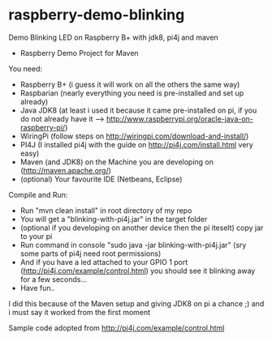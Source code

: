 # raspberry-demo-blinking
Demo Blinking LED on Raspberry B+ with jdk8, pi4j and maven

- Raspberry Demo Project for Maven

You need:
  - Raspberry B+ (i guess it will work on all the others the same way)
  - Raspbarian (nearly everything you need is pre-installed and set up already)
  - Java JDK8 (at least i used it because it came pre-installed on pi, if you do not already have it --> http://www.raspberrypi.org/oracle-java-on-raspberry-pi/)
  - WiringPi (follow steps on http://wiringpi.com/download-and-install/)
  - PI4J (I installed pi4j with the guide on http://pi4j.com/install.html very easy)
  - Maven (and JDK8) on the Machine you are developing on (http://maven.apache.org/)
  - (optional) Your favourite IDE (Netbeans, Eclipse)

Compile and Run:
  - Run "mvn clean install" in root directory of my repo
  - You will get a "blinking-with-pi4j.jar" in the target folder
  - (optional if you developing on another device then the pi iteselt) copy jar to your pi
  - Run command in console "sudo java -jar blinking-with-pi4j.jar" (sry some parts of pi4j need root permissions)
  - And if you have a led attached to your GPIO 1 port (http://pi4j.com/example/control.html) you should see it blinking away for a few seconds...
  - Have fun..

I did this because of the Maven setup and giving JDK8 on pi a chance ;) and i must say it worked from the first moment

Sample code adopted from http://pi4j.com/example/control.html
